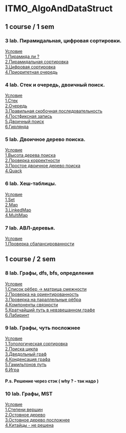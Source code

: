 # ITMO_AlgoAndDataStruct
<h2> 1 course / 1 sem </h3>
<h3> 3 lab. Пирамидальная, цифровая сортировки. </h3>
<a href="https://github.com/babtiss/ITMO_AlgoAndDataStruct/blob/main/Algo%201%20course/3%20lab/problems3.pdf"> Условие </a> <br/>
<a href="https://github.com/babtiss/ITMO_AlgoAndDataStruct/blob/main/Algo%201%20course/3%20lab/1.py"> 1.Пирамида ли ? </a> <br/>
<a href="https://github.com/babtiss/ITMO_AlgoAndDataStruct/blob/main/Algo%201%20course/3%20lab/2.py"> 2.Пирамидальная сортировка  </a> <br/>
<a href="https://github.com/babtiss/ITMO_AlgoAndDataStruct/blob/main/Algo%201%20course/3%20lab/3.py"> 3.Цифровая сортировка  </a> <br/>
<a href="https://github.com/babtiss/ITMO_AlgoAndDataStruct/blob/main/Algo%201%20course/3%20lab/4.py"> 4.Приоритетная очередь </a> <br/>
<h3> 4 lab. Стек и очередь, двоичный поиск. </h3>
<a href="https://github.com/babtiss/ITMO_AlgoAndDataStruct/blob/main/Algo%201%20course/4%20lab/problems4.pdf"> Условие </a> <br/>
<a href="https://github.com/babtiss/ITMO_AlgoAndDataStruct/blob/main/Algo%201%20course/4%20lab/1.py"> 1.Стек </a> <br/>
<a href="https://github.com/babtiss/ITMO_AlgoAndDataStruct/blob/main/Algo%201%20course/4%20lab/2.py"> 2.Очередь </a> <br/>
<a href="https://github.com/babtiss/ITMO_AlgoAndDataStruct/blob/main/Algo%201%20course/4%20lab/3.py"> 3.Правильная скобочная последовательность </a> <br/>
<a href="https://github.com/babtiss/ITMO_AlgoAndDataStruct/blob/main/Algo%201%20course/4%20lab/4.py"> 4.Постфиксная запись </a> <br/>
<a href="https://github.com/babtiss/ITMO_AlgoAndDataStruct/blob/main/Algo%201%20course/4%20lab/5.py"> 5.Двоичный поиск </a> <br/>
<a href="https://github.com/babtiss/ITMO_AlgoAndDataStruct/blob/main/Algo%201%20course/4%20lab/6.py"> 6.Гирлянда </a> <br/>
<h3> 5 lab. Двоичное дерево поиска. </h3>
<a href="https://github.com/babtiss/ITMO_AlgoAndDataStruct/blob/main/Algo%201%20course/5%20lab/problems5.pdf"> Условие </a> <br/>
<a href="https://github.com/babtiss/ITMO_AlgoAndDataStruct/blob/main/Algo%201%20course/5%20lab/1.py"> 1.Высота дерева поиска </a> <br/>
<a href="https://github.com/babtiss/ITMO_AlgoAndDataStruct/blob/main/Algo%201%20course/5%20lab/2.py"> 2.Проверка корректности </a> <br/>
<a href="https://github.com/babtiss/ITMO_AlgoAndDataStruct/blob/main/Algo%201%20course/5%20lab/3.py"> 3.Простое двоичное дерево поиска </a> <br/>
<a href="https://github.com/babtiss/ITMO_AlgoAndDataStruct/blob/main/Algo%201%20course/5%20lab/4.py"> 4.Quack </a> <br/>
<h3> 6 lab. Хеш-таблицы. </h3>
<a href="https://github.com/babtiss/ITMO_AlgoAndDataStruct/blob/main/Algo%201%20course/6%20lab/problems6.pdf"> Условие </a> <br/>
<a href="https://github.com/babtiss/ITMO_AlgoAndDataStruct/blob/main/Algo%201%20course/6%20lab/1.py"> 1.Set </a> <br/>
<a href="https://github.com/babtiss/ITMO_AlgoAndDataStruct/blob/main/Algo%201%20course/6%20lab/2.py"> 2.Map </a> <br/>
<a href="https://github.com/babtiss/ITMO_AlgoAndDataStruct/blob/main/Algo%201%20course/6%20lab/3.py"> 3.LinkedMap </a> <br/>
<a href="https://github.com/babtiss/ITMO_AlgoAndDataStruct/blob/main/Algo%201%20course/6%20lab/4.py"> 4.MultiMap </a> <br/>
<h3> 7 lab. АВЛ-деревья. </h3>
<a href="https://github.com/babtiss/ITMO_AlgoAndDataStruct/blob/main/Algo%201%20course/7%20lab/problems7.pdf"> Условие </a> <br/>
<a href="https://github.com/babtiss/ITMO_AlgoAndDataStruct/blob/main/Algo%201%20course/7%20lab/1.py"> 1.Проверка сбалансированности </a> <br/>
<h2> 1 course / 2 sem </h3>
<h3> 8 lab. Графы, dfs, bfs, определения </h3>
<a href="https://github.com/babtiss/ITMO_AlgoAndDataStruct/blob/main/Algo%201%20course/8%20lab/problems8.pdf"> Условие </a> <br/>
<a href="https://github.com/babtiss/ITMO_AlgoAndDataStruct/blob/main/Algo%201%20course/8%20lab/1.py"> 1.Список рёбер -> матрица смежности </a> <br/>
<a href="https://github.com/babtiss/ITMO_AlgoAndDataStruct/blob/main/Algo%201%20course/8%20lab/2.py"> 2.Проверка на ориентированность </a> <br/>
<a href="https://github.com/babtiss/ITMO_AlgoAndDataStruct/blob/main/Algo%201%20course/8%20lab/3.py"> 3.Проверка на параллельные рёбра </a> <br/>
<a href="https://github.com/babtiss/ITMO_AlgoAndDataStruct/blob/main/Algo%201%20course/8%20lab/4.py"> 4.Компоненты связности </a> <br/>
<a href="https://github.com/babtiss/ITMO_AlgoAndDataStruct/blob/main/Algo%201%20course/8%20lab/5.py"> 5.Кратчайший путь в невзвешанном графе </a> <br/>
<a href="https://github.com/babtiss/ITMO_AlgoAndDataStruct/blob/main/Algo%201%20course/8%20lab/6.py"> 6.Лабиринт </a> <br/>
<h3> 9 lab. Графы, чуть посложнее </h3>
<a href="https://github.com/babtiss/ITMO_AlgoAndDataStruct/blob/main/Algo%201%20course/9%20lab/problems9.pdf"> Условие </a> <br/>
<a href="https://github.com/babtiss/ITMO_AlgoAndDataStruct/blob/main/Algo%201%20course/9%20lab/1.py"> 1.Топологическая сортировка </a> <br/>
<a href="https://github.com/babtiss/ITMO_AlgoAndDataStruct/blob/main/Algo%201%20course/9%20lab/2.py"> 2.Поиска цикла </a> <br/>
<a href="https://github.com/babtiss/ITMO_AlgoAndDataStruct/blob/main/Algo%201%20course/9%20lab/3.py"> 3.Дведольный граф </a> <br/>
<a href="https://github.com/babtiss/ITMO_AlgoAndDataStruct/blob/main/Algo%201%20course/9%20lab/4.py"> 4.Конденсация графа </a> <br/>
<a href="https://github.com/babtiss/ITMO_AlgoAndDataStruct/blob/main/Algo%201%20course/9%20lab/5.py"> 5.Гамильтонов путь </a> <br/>
<a href="https://github.com/babtiss/ITMO_AlgoAndDataStruct/blob/main/Algo%201%20course/9%20lab/6.py"> 6.Игра </a> <br/>
<h4> P.s. Решение через стэк ( why ? - так надо ) </h4>
<h3> 10 lab. Графы, MST </h3>
<a href="https://github.com/babtiss/ITMO_AlgoAndDataStruct/blob/main/Algo%201%20course/10%20lab/problems10.pdf"> Условие </a> <br/>
<a href="https://github.com/babtiss/ITMO_AlgoAndDataStruct/blob/main/Algo%201%20course/10%20lab/1.py"> 1.Степени вершин </a> <br/>
<a href="https://github.com/babtiss/ITMO_AlgoAndDataStruct/blob/main/Algo%201%20course/10%20lab/2.py"> 2.Остовное дерево </a> <br/>
<a href="https://github.com/babtiss/ITMO_AlgoAndDataStruct/blob/main/Algo%201%20course/10%20lab/3.py"> 3.Остовное дерево посложнее </a> <br/>
<a href="https://github.com/babtiss/ITMO_AlgoAndDataStruct/blob/main/Algo%201%20course/10%20lab/4.py"> 4.Китайцы - не решена </a> <br/>

